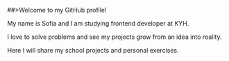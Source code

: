 ##>Welcome to my GitHub profile!</h1>
        <p>My name is Sofia and I am studying frontend developer at KYH.</p>
        <p>I love to solve problems and see my projects grow from an idea into reality.</p>
        <p>Here I will share my school projects and personal exercises.</p>
    </header>
